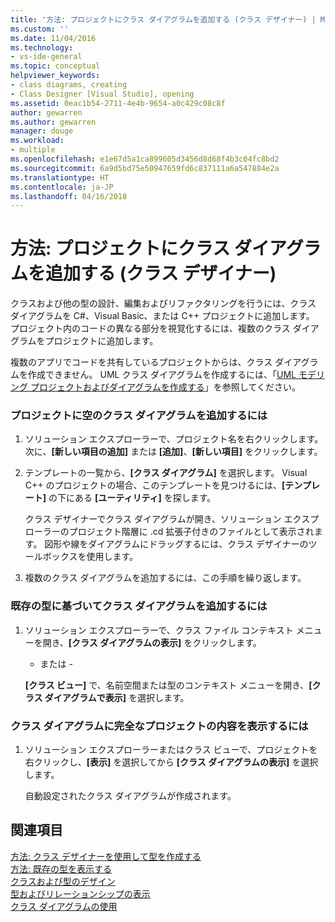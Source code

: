 ```yaml
---
title: '方法: プロジェクトにクラス ダイアグラムを追加する (クラス デザイナー) | Microsoft Docs'
ms.custom: ''
ms.date: 11/04/2016
ms.technology:
- vs-ide-general
ms.topic: conceptual
helpviewer_keywords:
- class diagrams, creating
- Class Designer [Visual Studio], opening
ms.assetid: 0eac1b54-2711-4e4b-9654-a0c429c08c8f
author: gewarren
ms.author: gewarren
manager: douge
ms.workload:
- multiple
ms.openlocfilehash: e1e67d5a1ca899605d3456d8d68f4b3c04fc8bd2
ms.sourcegitcommit: 6a9d5bd75e50947659fd6c837111a6a547884e2a
ms.translationtype: HT
ms.contentlocale: ja-JP
ms.lasthandoff: 04/16/2018
---
```

# <a name="how-to-add-class-diagrams-to-projects-class-designer"></a>方法: プロジェクトにクラス ダイアグラムを追加する (クラス デザイナー)
クラスおよび他の型の設計、編集およびリファクタリングを行うには、クラス ダイアグラムを C#、Visual Basic、または C++ プロジェクトに追加します。 プロジェクト内のコードの異なる部分を視覚化するには、複数のクラス ダイアグラムをプロジェクトに追加します。  
  
複数のアプリでコードを共有しているプロジェクトからは、クラス ダイアグラムを作成できません。 UML クラス ダイアグラムを作成するには、「[UML モデリング プロジェクトおよびダイアグラムを作成する](../../modeling/create-uml-modeling-projects-and-diagrams.md)」を参照してください。  
  
### <a name="to-add-a-blank-class-diagram-to-a-project"></a>プロジェクトに空のクラス ダイアグラムを追加するには  
  
1.  ソリューション エクスプローラーで、プロジェクト名を右クリックします。 次に、**[新しい項目の追加]** または **[追加]**、**[新しい項目]** をクリックします。  
  
2.  テンプレートの一覧から、**[クラス ダイアグラム]** を選択します。 Visual C++ のプロジェクトの場合、このテンプレートを見つけるには、**[テンプレート]** の下にある **[ユーティリティ]** を探します。  
  
     クラス デザイナーでクラス ダイアグラムが開き、ソリューション エクスプローラーのプロジェクト階層に .cd 拡張子付きのファイルとして表示されます。 図形や線をダイアグラムにドラッグするには、クラス デザイナーのツールボックスを使用します。  
  
3.  複数のクラス ダイアグラムを追加するには、この手順を繰り返します。  
  
### <a name="to-add-a-class-diagram-based-on-existing-types"></a>既存の型に基づいてクラス ダイアグラムを追加するには  
  
1.  ソリューション エクスプローラーで、クラス ファイル コンテキスト メニューを開き、**[クラス ダイアグラムの表示]** をクリックします。  
  
     - または -  
  
     **[クラス ビュー]** で、名前空間または型のコンテキスト メニューを開き、**[クラス ダイアグラムで表示]** を選択します。  
  
### <a name="to-display-the-contents-of-a-complete-project-in-a-class-diagram"></a>クラス ダイアグラムに完全なプロジェクトの内容を表示するには  
  
1.  ソリューション エクスプローラーまたはクラス ビューで、プロジェクトを右クリックし、**[表示]** を選択してから **[クラス ダイアグラムの表示]** を選択します。

     自動設定されたクラス ダイアグラムが作成されます。  
  
## <a name="see-also"></a>関連項目
[方法: クラス デザイナーを使用して型を作成する](how-to-create-types.md)   
[方法: 既存の型を表示する](how-to-view-existing-types.md)   
[クラスおよび型のデザイン](designing-classes-and-types.md)   
[型およびリレーションシップの表示](viewing-types-and-relationships.md)   
[クラス ダイアグラムの使用](working-with-class-diagrams.md)